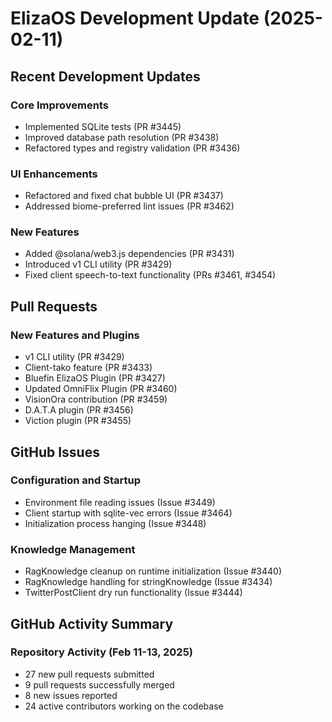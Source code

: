# ElizaOS Development Update (2025-02-11)

## Recent Development Updates

### Core Improvements
- Implemented SQLite tests (PR #3445)
- Improved database path resolution (PR #3438)
- Refactored types and registry validation (PR #3436)

### UI Enhancements
- Refactored and fixed chat bubble UI (PR #3437)
- Addressed biome-preferred lint issues (PR #3462)

### New Features
- Added @solana/web3.js dependencies (PR #3431)
- Introduced v1 CLI utility (PR #3429)
- Fixed client speech-to-text functionality (PRs #3461, #3454)

## Pull Requests

### New Features and Plugins
- v1 CLI utility (PR #3429)
- Client-tako feature (PR #3433)
- Bluefin ElizaOS Plugin (PR #3427)
- Updated OmniFlix Plugin (PR #3460)
- VisionOra contribution (PR #3459)
- D.A.T.A plugin (PR #3456)
- Viction plugin (PR #3455)

## GitHub Issues

### Configuration and Startup
- Environment file reading issues (Issue #3449)
- Client startup with sqlite-vec errors (Issue #3464)
- Initialization process hanging (Issue #3448)

### Knowledge Management
- RagKnowledge cleanup on runtime initialization (Issue #3440)
- RagKnowledge handling for stringKnowledge (Issue #3434)
- TwitterPostClient dry run functionality (Issue #3444)

## GitHub Activity Summary

### Repository Activity (Feb 11-13, 2025)
- 27 new pull requests submitted
- 9 pull requests successfully merged
- 8 new issues reported
- 24 active contributors working on the codebase